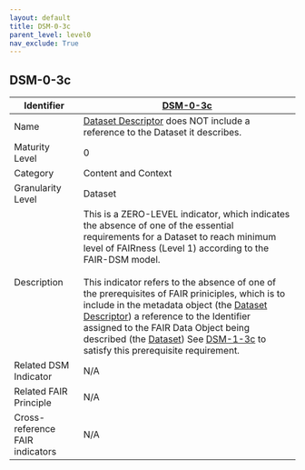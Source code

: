 ```yaml
---
layout: default
title: DSM-0-3c
parent_level: level0
nav_exclude: True
---
```


## DSM-0-3c

| Identifier | [DSM-0-3c](https://github.com/FAIRplus/Data-Maturity/blob/master/docs/_indicators/DSM-0-3c.md) |
| --------- | ----------|
| Name | [Dataset Descriptor](https://fairplus.github.io/Data-Maturity/docs/Glossary/#dataset-descriptor) does NOT include a reference to the Dataset it describes. |
| Maturity Level | 0 |
| Category | Content and Context |
| Granularity Level | Dataset |
| Description | This is a ZERO-LEVEL indicator, which indicates the absence of one of the essential requirements for a Dataset to reach minimum level of FAIRness (Level 1) according to the FAIR-DSM model. <br><br> This indicator refers to the absence of one of the prerequisites of FAIR priniciples, which is to include in the metadata object (the [Dataset Descriptor](https://fairplus.github.io/Data-Maturity/docs/Glossary/#dataset-descriptor)) a  reference to the Identifier assigned to the FAIR Data Object being described (the [Dataset](https://fairplus.github.io/Data-Maturity/docs/Glossary/#dataset)) See [DSM-1-3c](https://fairplus.github.io/Data-Maturity/docs/Indicators/#DSM-1-3c) to satisfy this prerequisite requirement. |
| Related DSM Indicator| N/A |
| Related FAIR Principle | N/A |
| Cross-reference FAIR indicators | N/A |
